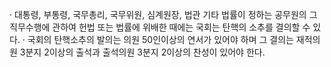 · 대통령, 부통령, 국무총리, 국무위원, 심계원장, 법관 기타 법률이 정하는 공무원의 그 직무수행에 관하여 헌법 또는 법률에 위배한 때에는 국회는 탄핵의 소추를 결의할 수 있다.
· 국회의 탄핵소추의 발의는 의원 50인이상의 연서가 있어야 하며 그 결의는 재적의원 3분지 2이상의 출석과 출석의원 3분지 2이상의 찬성이 있어야 한다.
